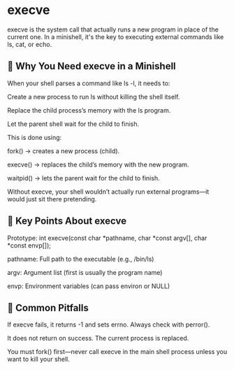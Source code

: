 # execve
execve is the system call that actually runs a new program in place of the current one. In a minishell, it's the key to executing external commands like ls, cat, or echo.

## 🧠 Why You Need execve in a Minishell
When your shell parses a command like ls -l, it needs to:

Create a new process to run ls without killing the shell itself.

Replace the child process’s memory with the ls program.

Let the parent shell wait for the child to finish.

This is done using:

fork() → creates a new process (child).

execve() → replaces the child’s memory with the new program.

waitpid() → lets the parent wait for the child to finish.

Without execve, your shell wouldn’t actually run external programs—it would just sit there pretending.
## 📌 Key Points About execve
Prototype: int execve(const char *pathname, char *const argv[], char *const envp[]);

pathname: Full path to the executable (e.g., /bin/ls)

argv: Argument list (first is usually the program name)

envp: Environment variables (can pass environ or NULL)

## 🧪 Common Pitfalls
If execve fails, it returns -1 and sets errno. Always check with perror().

It does not return on success. The current process is replaced.

You must fork() first—never call execve in the main shell process unless you want to kill your shell.